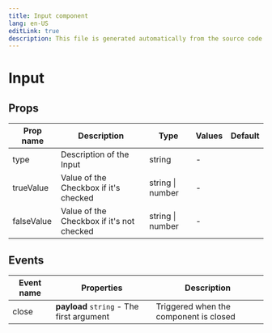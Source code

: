 ```yaml
---
title: Input component
lang: en-US
editLink: true
description: This file is generated automatically from the source code. Changes made here will be lost.
---
```


# Input

<!--@include: ./input.doc.md-->

## Props

| Prop name  | Description                               | Type             | Values | Default |
| ---------- | ----------------------------------------- | ---------------- | ------ | ------- |
| type       | Description of the Input                  | string           | -      |         |
| trueValue  | Value of the Checkbox if it's checked     | string \| number | -      |         |
| falseValue | Value of the Checkbox if it's not checked | string \| number | -      |         |

## Events

| Event name | Properties                                | Description                            |
| ---------- | ----------------------------------------- | -------------------------------------- |
| close      | **payload** `string` - The first argument | Triggered when the component is closed |
